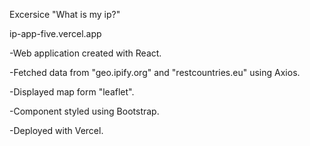 Excersice "What is my ip?"

ip-app-five.vercel.app

-Web application created with React. 

-Fetched data from "geo.ipify.org" and "restcountries.eu" using Axios.

-Displayed map form "leaflet".

-Component styled using Bootstrap.

-Deployed with Vercel.


    
